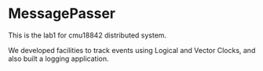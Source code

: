# MessagePasser
This is the lab1 for cmu18842 distributed system.

We developed facilities to track events using Logical and Vector Clocks, and also built a logging application.
 
